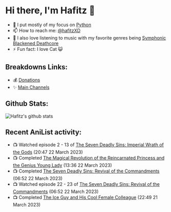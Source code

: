 # Hi there, I'm Hafitz 👋
- 🐍 I put mostly of my focus on [Python](https://python.org)
- 📫 How to reach me: [@hafitzXD](https://t.me/hafitzXD)
- 🎵 I also love listening to music with my favorite genres being [Symphonic Blackened Deathcore](https://youtu.be/qyYmS_iBcy4)
- ⚡ Fun fact: I love Cat 😺

## Breakdowns Links:
- 💰 [Donations](https://t.me/TheBreakdowns/2)
- ✨ [Main Channels](https://t.me/TheBreakdowns)

## Github Stats:
![Hafitz's github stats](https://github-readme-stats.vercel.app/api?username=breakdowns&show_icons=true&count_private=true&bg_color=00000000&text_color=777)

## Recent AniList activity:
<!-- ANILIST_ACTIVITY:start -->

-   📺 Watched episode 2 - 13 of [The Seven Deadly Sins: Imperial Wrath of the Gods](https://anilist.co/anime/108928) (20:47 22 March 2023)
-   📺 Completed [The Magical Revolution of the Reincarnated Princess and the Genius Young Lady](https://anilist.co/anime/153629) (13:36 22 March 2023)
-   📺 Completed [The Seven Deadly Sins: Revival of the Commandments](https://anilist.co/anime/99539) (06:52 22 March 2023)
-   📺 Watched episode 22 - 23 of [The Seven Deadly Sins: Revival of the Commandments](https://anilist.co/anime/99539) (06:52 22 March 2023)
-   📺 Completed [The Ice Guy and His Cool Female Colleague](https://anilist.co/anime/151252) (22:49 21 March 2023)

<!-- ANILIST_ACTIVITY:end -->
